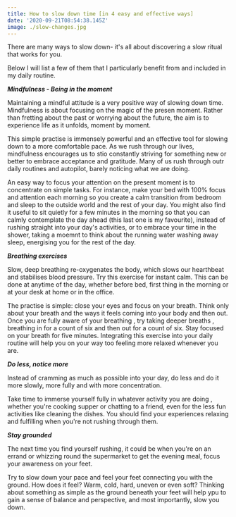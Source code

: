 ```yaml
---
title: How to slow down time [in 4 easy and effective ways]
date: '2020-09-21T08:54:38.145Z'
image: ./slow-changes.jpg
---
```


There are many ways to slow down- it's all about discovering a slow ritual that works for you.

Below I will list a few of them that I particularly benefit from and included in my daily routine.

_**Mindfulness - Being in the moment**_

Maintaining a mindful attitude is a very positive way of slowing down time. Mindfulness is about focusing on the magic of the presen moment. Rather than fretting about the past or worrying about the future, the aim is to experience life as it unfolds, moment by moment.

This simple practise is immensely powerful and an effective tool for slowing down to a more comfortable pace. As we rush through our lives, mindfulness encourages us to stio constantly striving for something new or better to embrace acceptance and gratitude. Many of us rush through outr daily routines and autopilot, barely noticing what we are doing.

An easy way to focus your attention on the present moment is to concentrate on simple tasks. For instance, make your bed with 100% focus and attention each morning so you create a calm transition from bedroom and sleep to the outside world and the rest of your day. You might also find it useful to sit quietly for a few minutes in the morning so that you can calmly contemplate the day ahead (this last one is my favourite), instead of rushing straight into your day's activities, or to embrace your time in the shower, taking a moemnt to think about the running water washing away sleep, energising you for the rest of the day.

_**Breathing exercises**_

Slow, deep breathing re-oxygenates the body, which slows our hearthbeat and stabilises blood pressure. Try this exercise for instant calm. This can be done at anytime of the day, whether before bed, first thing in the morning or at your desk at home or in the office.

The practise is simple: close your eyes and focus on your breath. Think only about your breath and the ways it feels coming into your body and then out. Once you are fully aware of your breathing , try taking deeper breaths , breathing in for a count of six and then out for a count of six. Stay focused on your breath for five minutes. Integrating this exercise into your daily routine will help you on your way too feeling more relaxed whenever you are.

_**Do less, notice more**_

Instead of cramming as much as possible into your day, do less and do it more slowly, more fully and with more concentration.

Take time to immerse yourself fully in whatever activity you are doing , whether you're cooking supper or chatting to a friend, even for the less fun activities like cleaning the dishes. You should find your experiences relaxing and fulfilling when you're not rushing through them.

_**Stay grounded**_

The next time you find yourself rushing, it could be when you're on an errand or whizzing round the supermarket to get the evening meal, focus your awareness on your feet.

Try to slow down your pace and feel your feet connecting you with the ground. How does it feel? Warm, cold, hard, uneven or even soft? Thinking about something as simple as the ground beneath your feet will help ypu to gain a sense of balance and perspective, and most importantly, slow you down.
